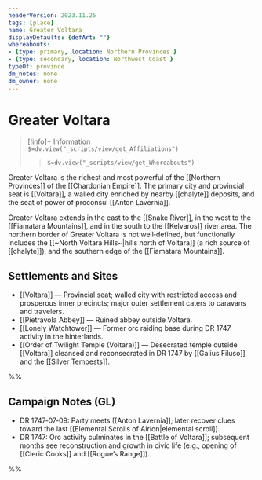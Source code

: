 ```yaml
---
headerVersion: 2023.11.25
tags: [place]
name: Greater Voltara
displayDefaults: {defArt: ""}
whereabouts: 
- {type: primary, location: Northern Provinces }
- {type: secondary, location: Northwest Coast }
typeOf: province
dm_notes: none
dm_owner: none
---
```

# Greater Voltara
>[!info]+ Information  
> `$=dv.view("_scripts/view/get_Affiliations")`  
>> `$=dv.view("_scripts/view/get_Whereabouts")`

Greater Voltara is the richest and most powerful of the [[Northern Provinces]] of the [[Chardonian Empire]]. The primary city and provincial seat is [[Voltara]], a walled city enriched by nearby [[chalyte]] deposits, and the seat of power of proconsul [[Anton Lavernia]]. 

Greater Voltara extends in the east to the [[Snake River]], in the west to the [[Fiamatara Mountains]], and in the south to the [[Kelvaros]] river area. The northern border of Greater Voltara is not well‑defined, but functionally includes the [[~North Voltara Hills~|hills north of Voltara]] (a rich source of [[chalyte]]), and the southern edge of the [[Fiamatara Mountains]].

## Settlements and Sites

- [[Voltara]] — Provincial seat; walled city with restricted access and prosperous inner precincts; major outer settlement caters to caravans and travelers. 
- [[Pietravola Abbey]] — Ruined abbey outside Voltara.
- [[Lonely Watchtower]] — Former orc raiding base during DR 1747 activity in the hinterlands.
- [[Order of Twilight Temple (Voltara)]] — Desecrated temple outside [[Voltara]] cleansed and reconsecrated in DR 1747 by [[Galius Filuso]] and the [[Silver Tempests]].

%%
## Campaign Notes (GL)

- DR 1747‑07‑09: Party meets [[Anton Lavernia]]; later recover clues toward the last [[Elemental Scrolls of Airion|elemental scroll]].
- DR 1747: Orc activity culminates in the [[Battle of Voltara]]; subsequent months see reconstruction and growth in civic life (e.g., opening of [[Cleric Cooks]] and [[Rogue’s Range]]).

%%